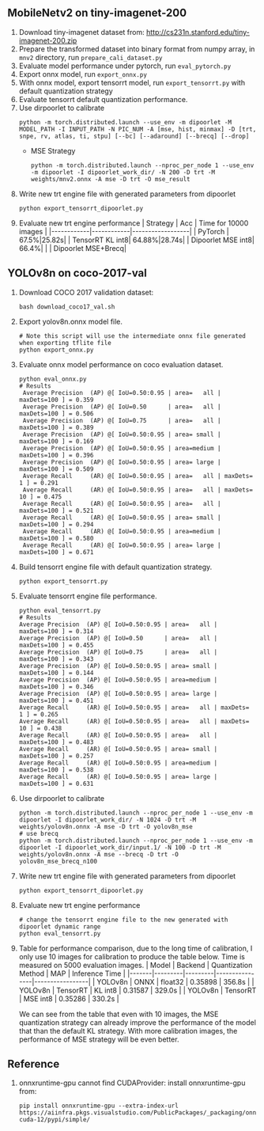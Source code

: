 ## MobileNetv2 on tiny-imagenet-200
1. Download tiny-imagenet dataset from:  http://cs231n.stanford.edu/tiny-imagenet-200.zip
2. Prepare the transformed dataset into binary format from numpy array, in `mnv2` directory, 
    run `prepare_cali_dataset.py`
3. Evaluate model performance under pytorch, run `eval_pytorch.py` 
4. Export onnx model, run `export_onnx.py`
5. With onnx model, export tensorrt model, run `export_tensorrt.py` with default quantization strategy
6. Evaluate tensorrt default quantization performance.
7. Use dirpoorlet to calibrate 
    ```
    python -m torch.distributed.launch --use_env -m dipoorlet -M MODEL_PATH -I INPUT_PATH -N PIC_NUM -A [mse, hist, minmax] -D [trt, snpe, rv, atlas, ti, stpu] [--bc] [--adaround] [--brecq] [--drop]
    ```
    + MSE Strategy
      ```
      python -m torch.distributed.launch --nproc_per_node 1 --use_env -m dipoorlet -I dipoorlet_work_dir/ -N 200 -D trt -M weights/mnv2.onnx -A mse -D trt -O mse_result
      ```
8. Write new trt engine file with generated parameters from dipoorlet
    ```
    python export_tensorrt_dipoorlet.py
    ```
9. Evaluate new trt engine performance
    | Strategy   | Acc   | Time for 10000 images |
    |------------|------------|------------------|
    | PyTorch | 67.5%|25.82s|
    | TensorRT KL int8| 64.88%|28.74s|
    | Dipoorlet MSE int8| 66.4%| |
    | Dipoorlet MSE+Brecq|
    
## YOLOv8n on coco-2017-val
1. Download COCO 2017 validation dataset:
   ```
   bash download_coco17_val.sh
   ```
2. Export yolov8n.onnx model file.
    ```
    # Note this script will use the intermediate onnx file generated when exporting tflite file
    python export_onnx.py 
    ```
3. Evaluate onnx model performance on coco evaluation dataset.
   ```
   python eval_onnx.py
   # Results
    Average Precision  (AP) @[ IoU=0.50:0.95 | area=   all | maxDets=100 ] = 0.359
    Average Precision  (AP) @[ IoU=0.50      | area=   all | maxDets=100 ] = 0.506
    Average Precision  (AP) @[ IoU=0.75      | area=   all | maxDets=100 ] = 0.389
    Average Precision  (AP) @[ IoU=0.50:0.95 | area= small | maxDets=100 ] = 0.169
    Average Precision  (AP) @[ IoU=0.50:0.95 | area=medium | maxDets=100 ] = 0.396
    Average Precision  (AP) @[ IoU=0.50:0.95 | area= large | maxDets=100 ] = 0.509
    Average Recall     (AR) @[ IoU=0.50:0.95 | area=   all | maxDets=  1 ] = 0.291
    Average Recall     (AR) @[ IoU=0.50:0.95 | area=   all | maxDets= 10 ] = 0.475
    Average Recall     (AR) @[ IoU=0.50:0.95 | area=   all | maxDets=100 ] = 0.521
    Average Recall     (AR) @[ IoU=0.50:0.95 | area= small | maxDets=100 ] = 0.294
    Average Recall     (AR) @[ IoU=0.50:0.95 | area=medium | maxDets=100 ] = 0.580
    Average Recall     (AR) @[ IoU=0.50:0.95 | area= large | maxDets=100 ] = 0.671
   ```
4. Build tensorrt engine file with default quantization strategy.
    ```
    python export_tensorrt.py
    ```
5. Evaluate tensorrt engine file performance.
    ```
    python eval_tensorrt.py
    # Results
    Average Precision  (AP) @[ IoU=0.50:0.95 | area=   all | maxDets=100 ] = 0.314
    Average Precision  (AP) @[ IoU=0.50      | area=   all | maxDets=100 ] = 0.455
    Average Precision  (AP) @[ IoU=0.75      | area=   all | maxDets=100 ] = 0.343
    Average Precision  (AP) @[ IoU=0.50:0.95 | area= small | maxDets=100 ] = 0.144
    Average Precision  (AP) @[ IoU=0.50:0.95 | area=medium | maxDets=100 ] = 0.346
    Average Precision  (AP) @[ IoU=0.50:0.95 | area= large | maxDets=100 ] = 0.451
    Average Recall     (AR) @[ IoU=0.50:0.95 | area=   all | maxDets=  1 ] = 0.265
    Average Recall     (AR) @[ IoU=0.50:0.95 | area=   all | maxDets= 10 ] = 0.438
    Average Recall     (AR) @[ IoU=0.50:0.95 | area=   all | maxDets=100 ] = 0.483
    Average Recall     (AR) @[ IoU=0.50:0.95 | area= small | maxDets=100 ] = 0.257
    Average Recall     (AR) @[ IoU=0.50:0.95 | area=medium | maxDets=100 ] = 0.538
    Average Recall     (AR) @[ IoU=0.50:0.95 | area= large | maxDets=100 ] = 0.631
    ```
6. Use dirpoorlet to calibrate 
    ```
    python -m torch.distributed.launch --nproc_per_node 1 --use_env -m dipoorlet -I dipoorlet_work_dir/ -N 1024 -D trt -M weights/yolov8n.onnx -A mse -D trt -O yolov8n_mse
    # use brecq 
    python -m torch.distributed.launch --nproc_per_node 1 --use_env -m dipoorlet -I dipoorlet_work_dir/input.1/ -N 100 -D trt -M weights/yolov8n.onnx -A mse --brecq -D trt -O yolov8n_mse_brecq_n100
    ```
7. Write new trt engine file with generated parameters from dipoorlet
    ```
    python export_tensorrt_dipoorlet.py
    ```
8. Evaluate new trt engine performance
    ```
    # change the tensorrt engine file to the new generated with dipoorlet dynamic range
    python eval_tensorrt.py
    ```
6. Table for performance comparison, due to the long time of calibration, I only use 10 images for calibration to produce the table below. 
    Time is measured on 5000 evaluation images.
    | Model | Backend | Quantization Method | MAP | Inference Time |
    |-------|---------|---------|----------------|-----------------|
    | YOLOv8n | ONNX | float32 | 0.35898 | 356.8s |
    | YOLOv8n | TensorRT | KL int8 | 0.31587 | 329.0s |
    | YOLOv8n | TensorRT | MSE int8 | 0.35286 | 330.2s |

    We can see from the table that even with 10 images, the MSE quantization strategy can already improve the performance of the model that than the default KL strategy.
    With more calibration images, the performance of MSE strategy will be even better.

## Reference
1. onnxruntime-gpu cannot find CUDAProvider: install onnxruntime-gpu from:
    ```
    pip install onnxruntime-gpu --extra-index-url https://aiinfra.pkgs.visualstudio.com/PublicPackages/_packaging/onnxruntime-cuda-12/pypi/simple/
    ```
